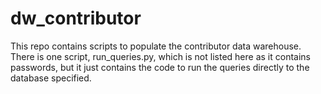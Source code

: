 dw_contributor
==============

This repo contains scripts to populate the contributor data warehouse. There is one script, run_queries.py, which is not listed here as it contains passwords, but it just contains the code to run the queries directly to the database specified.
